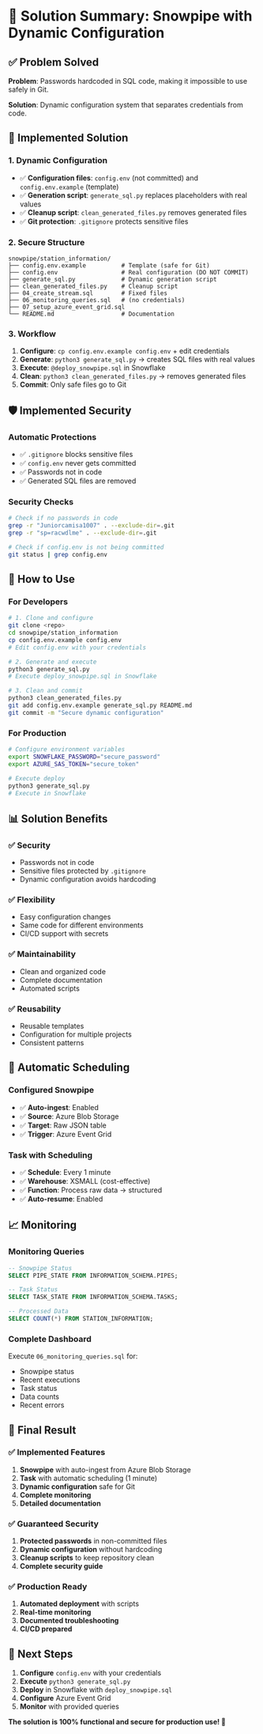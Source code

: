 # 🎯 Solution Summary: Snowpipe with Dynamic Configuration

## ✅ Problem Solved

**Problem**: Passwords hardcoded in SQL code, making it impossible to use safely in Git.

**Solution**: Dynamic configuration system that separates credentials from code.

## 🔧 Implemented Solution

### 1. Dynamic Configuration
- ✅ **Configuration files**: `config.env` (not committed) and `config.env.example` (template)
- ✅ **Generation script**: `generate_sql.py` replaces placeholders with real values
- ✅ **Cleanup script**: `clean_generated_files.py` removes generated files
- ✅ **Git protection**: `.gitignore` protects sensitive files

### 2. Secure Structure
```
snowpipe/station_information/
├── config.env.example          # Template (safe for Git)
├── config.env                  # Real configuration (DO NOT COMMIT)
├── generate_sql.py             # Dynamic generation script
├── clean_generated_files.py    # Cleanup script
├── 04_create_stream.sql        # Fixed files
├── 06_monitoring_queries.sql   # (no credentials)
├── 07_setup_azure_event_grid.sql
└── README.md                   # Documentation
```

### 3. Workflow
1. **Configure**: `cp config.env.example config.env` + edit credentials
2. **Generate**: `python3 generate_sql.py` → creates SQL files with real values
3. **Execute**: `@deploy_snowpipe.sql` in Snowflake
4. **Clean**: `python3 clean_generated_files.py` → removes generated files
5. **Commit**: Only safe files go to Git

## 🛡️ Implemented Security

### Automatic Protections
- ✅ `.gitignore` blocks sensitive files
- ✅ `config.env` never gets committed
- ✅ Passwords not in code
- ✅ Generated SQL files are removed

### Security Checks
```bash
# Check if no passwords in code
grep -r "Juniorcamisa1007" . --exclude-dir=.git
grep -r "sp=racwdlme" . --exclude-dir=.git

# Check if config.env is not being committed
git status | grep config.env
```

## 🚀 How to Use

### For Developers
```bash
# 1. Clone and configure
git clone <repo>
cd snowpipe/station_information
cp config.env.example config.env
# Edit config.env with your credentials

# 2. Generate and execute
python3 generate_sql.py
# Execute deploy_snowpipe.sql in Snowflake

# 3. Clean and commit
python3 clean_generated_files.py
git add config.env.example generate_sql.py README.md
git commit -m "Secure dynamic configuration"
```

### For Production
```bash
# Configure environment variables
export SNOWFLAKE_PASSWORD="secure_password"
export AZURE_SAS_TOKEN="secure_token"

# Execute deploy
python3 generate_sql.py
# Execute in Snowflake
```

## 📊 Solution Benefits

### ✅ Security
- Passwords not in code
- Sensitive files protected by `.gitignore`
- Dynamic configuration avoids hardcoding

### ✅ Flexibility
- Easy configuration changes
- Same code for different environments
- CI/CD support with secrets

### ✅ Maintainability
- Clean and organized code
- Complete documentation
- Automated scripts

### ✅ Reusability
- Reusable templates
- Configuration for multiple projects
- Consistent patterns

## 🔄 Automatic Scheduling

### Configured Snowpipe
- ✅ **Auto-ingest**: Enabled
- ✅ **Source**: Azure Blob Storage
- ✅ **Target**: Raw JSON table
- ✅ **Trigger**: Azure Event Grid

### Task with Scheduling
- ✅ **Schedule**: Every 1 minute
- ✅ **Warehouse**: XSMALL (cost-effective)
- ✅ **Function**: Process raw data → structured
- ✅ **Auto-resume**: Enabled

## 📈 Monitoring

### Monitoring Queries
```sql
-- Snowpipe Status
SELECT PIPE_STATE FROM INFORMATION_SCHEMA.PIPES;

-- Task Status
SELECT TASK_STATE FROM INFORMATION_SCHEMA.TASKS;

-- Processed Data
SELECT COUNT(*) FROM STATION_INFORMATION;
```

### Complete Dashboard
Execute `06_monitoring_queries.sql` for:
- Snowpipe status
- Recent executions
- Task status
- Data counts
- Recent errors

## 🎯 Final Result

### ✅ Implemented Features
1. **Snowpipe** with auto-ingest from Azure Blob Storage
2. **Task** with automatic scheduling (1 minute)
3. **Dynamic configuration** safe for Git
4. **Complete monitoring**
5. **Detailed documentation**

### ✅ Guaranteed Security
1. **Protected passwords** in non-committed files
2. **Dynamic configuration** without hardcoding
3. **Cleanup scripts** to keep repository clean
4. **Complete security guide**

### ✅ Production Ready
1. **Automated deployment** with scripts
2. **Real-time monitoring**
3. **Documented troubleshooting**
4. **CI/CD prepared**

## 🚀 Next Steps

1. **Configure** `config.env` with your credentials
2. **Execute** `python3 generate_sql.py`
3. **Deploy** in Snowflake with `deploy_snowpipe.sql`
4. **Configure** Azure Event Grid
5. **Monitor** with provided queries

**The solution is 100% functional and secure for production use! 🎉** 
